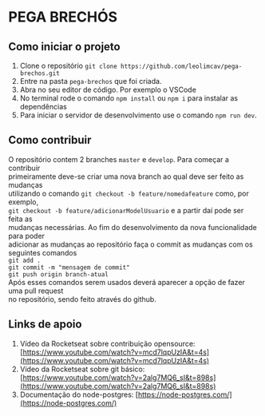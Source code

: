 # PEGA BRECHÓS

## Como iniciar o projeto
1. Clone o repositório `git clone https://github.com/leolimcav/pega-brechos.git`
2. Entre na pasta `pega-brechos` que foi criada.
3. Abra no seu editor de código. Por exemplo o VSCode
4. No terminal rode o comando `npm install` ou `npm i` para instalar as dependências
5. Para iniciar o servidor de desenvolvimento use o comando `npm run dev`.

## Como contribuir
O repositório contem 2 branches `master` e `develop`. Para começar a contribuir  
primeiramente deve-se criar uma nova branch ao qual deve ser feito as mudanças  
utilizando o comando `git checkout -b feature/nomedafeature` como, por exemplo,  
`git checkout -b feature/adicionarModelUsuario` e a partir daí pode ser feita as  
mudanças necessárias. Ao fim do desenvolvimento da nova funcionalidade para poder  
adicionar as mudanças ao repositório faça o commit as mudanças com os seguintes comandos  
```git add .```  
```git commit -m "mensagem de commit"```  
```git push origin branch-atual```  
Após esses comandos serem usados deverá aparecer a opção de fazer uma pull request  
no repositório, sendo feito através do github.

## Links de apoio
1. Vídeo da Rocketseat sobre contribuição opensource: [https://www.youtube.com/watch?v=mcd7lqpUzIA&t=4s](https://www.youtube.com/watch?v=mcd7lqpUzIA&t=4s)
2. Vídeo da Rocketseat sobre git básico: [https://www.youtube.com/watch?v=2alg7MQ6_sI&t=898s](https://www.youtube.com/watch?v=2alg7MQ6_sI&t=898s)
3. Documentação do node-postgres: [https://node-postgres.com/](https://node-postgres.com/)